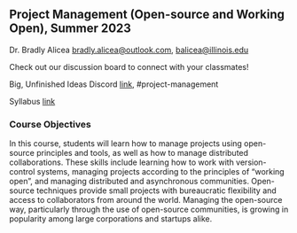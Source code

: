 ## Project Management (Open-source and Working Open), Summer 2023

Dr. Bradly Alicea
[bradly.alicea@outlook.com](mailto:bradly.alicea@outlook.com), [balicea@illinois.edu](mailto:balicea@illinois.edu)

Check out our discussion board to connect with your classmates!

Big, Unfinished Ideas Discord [link](https://discord.gg/ZvxwgXg), #project-management 

Syllabus [link](---)

### Course Objectives
In this course, students will learn how to manage projects using open-source principles and tools, as well as how to manage distributed collaborations. These skills include learning how to work with version-control systems, managing projects according to the principles of “working open”, and managing distributed and asynchronous communities. Open-source techniques provide small projects with bureaucratic flexibility and access to collaborators from around the world. Managing the open-source way, particularly through the use of open-source communities, is growing in popularity among large corporations and startups alike. 
